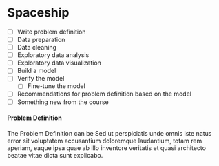 # Spaceship

- [ ] Write problem definition
- [ ] Data preparation
- [ ] Data cleaning
- [ ] Exploratory data analysis
- [ ] Exploratory data visualization
- [ ] Build a model
- [ ] Verify the model
  - [ ] Fine-tune the model
- [ ] Recommendations for problem definition based on the model
- [ ] Something new from the course

#### Problem Definition

The Problem Definition can be Sed ut perspiciatis unde omnis iste natus error sit voluptatem accusantium doloremque laudantium, totam rem aperiam, eaque ipsa quae ab illo inventore veritatis et quasi architecto beatae vitae dicta sunt explicabo.

